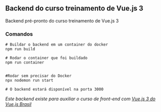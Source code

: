 ## Backend do curso treinamento de Vue.js 3

Backend pré-pronto do curso treinamento de Vue.js 3

### Comandos

```
# Buildar o backend em um container do docker
npm run build

# Rodar o container que foi buildado
npm run container


#Rodar sem precisar do Docker
npx nodemon run start

# O backend estará disponível na porta 3000
```

_Este backend existe para auxiliar o curso de front-end com [Vue.js 3 do Vue.js Brasil](https://treinamento.vuejsbrasil.org/)_

